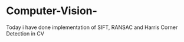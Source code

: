 # Computer-Vision-
Today i have done implementation of SIFT, RANSAC and Harris Corner Detection  in CV
